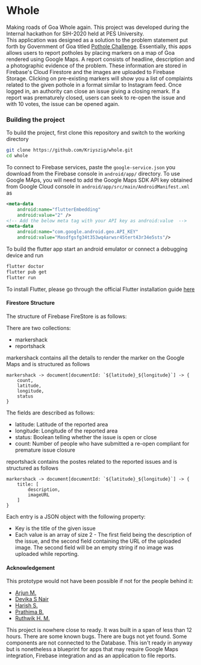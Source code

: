 # Whole

Making roads of Goa Whole again. This project was developed during the Internal hackathon for SIH-2020 held at PES University.  
This application was designed as a solution to the problem statement put forth by Government of Goa titled [Pothole Challenge](https://www.sih.gov.in/sih2020PS/QWxs/QWxs/R292dCBvZiBHb2E=/QWxs). Essentially, this apps allows users to report potholes by placing markers on a map of Goa rendered using Google Maps. A report consists of headline, description and a photographic evidence of the problem. These information are stored in Firebase's Cloud Firestore and the images are uploaded to Firebase Storage. Clicking on pre-existing markers will show you a list of complaints related to the given pothole in a format similar to Instagram feed. Once logged in, an authority can close an issue giving a closing remark. If a report was prematurely closed, users can seek to re-open the issue and with 10 votes, the issue can be opened again.

### Building the project

To build the project, first clone this repository and switch to the working directory

```bash
git clone https://github.com/Kriyszig/whole.git
cd whole
```

To connect to Firebase services, paste the `google-service.json` you download from the Firebase console in `android/app/` directory. To use Google MAps, you will need to add the Google Maps SDK API key obtained from Google Cloud console in `android/app/src/main/AndroidManifest.xml` as

```xml
<meta-data
    android:name="flutterEmbedding"
    android:value="2" />
<!-- Add the below meta tag with your API key as android:value  -->
<meta-data
    android:name="com.google.android.geo.API_KEY"
    android:value="Masdfgsfg34t353wq4arwsr45tert43r34e5sts"/>
```

To build the flutter app start an android emulator or connect a debugging device and run

```bash
flutter doctor
flutter pub get
flutter run
```

To install Flutter, please go through the official Flutter installation guide [here](https://flutter.dev/docs/get-started/install)

#### Firestore Structure

The structure of Firebase FireStore is as follows:

There are two collections:
* markershack
* reportshack

markershack contains all the details to render the marker on the Google Maps and is structured as follows
```
markershack -> document[documentId: `${latitude}_${longitude}`] -> {
    count,
    latitude,
    longitude,
    status
}
```
The fields are described as follows:
* latitude: Latitude of the reported area
* longitude: Longitude of the reported area
* status: Boolean telling whether the issue is open or close
* count: Number of people who have submitted a re-open compliant for premature issue closure

reportshack contains the postes related to the reported issues and is structured as follows
```
markershack -> document[documentId: `${latitude}_${longitude}`] -> {
    title: [
        description,
        imageURL
    ]
}
```
Each entry is a JSON object with the following property:
* Key is the title of the given issue
* Each value is an array of size 2 - The first field being the description of the issue, and the second field containing the URL of the uploaded image. The second field will be an empty string if no image was uploaded while reporting.



#### Acknowledgement

This prototype would not have been possible if not for the people behind it:
* [Arjun M.](https://github.com/arjun120)
* [Devika S Nair]()
* [Harish S.](https://github.com/Sykarius)
* [Prathima B.](https://github.com/prathima-b)
* [Ruthwik H. M.](https://github.com/RuthwikHM)

This project is nowhere close to ready. It was built in a span of less than 12 hours. There are some known bugs. There are bugs not yet found. Some components are not connected to the Database. This isn't ready in anyway but is nonetheless a blueprint for apps that may require Google Maps integration, Firebase integration and as an application to file reports.
